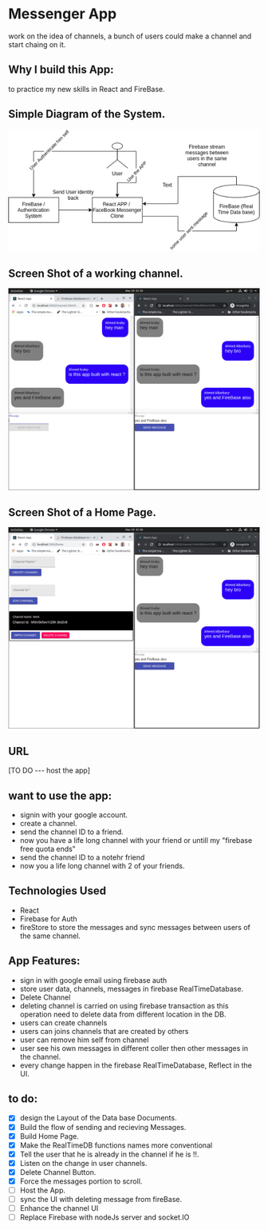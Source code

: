 # Messenger App
work on the idea of channels, a bunch of users could make a channel and start chaing on it.

## Why I build this App:
to practice my new skills in React and FireBase.


## Simple Diagram of the System.
![Architecture_Diagram](https://github.com/Ahmed-Araby/Messenger-App/blob/master/facebook_messenger_clone.png)


## Screen Shot of a working channel.
![Channel](https://github.com/Ahmed-Araby/Messenger-App/blob/master/channel_chat.png)


## Screen Shot of a Home Page.
![Home Page](https://github.com/Ahmed-Araby/Messenger-App/blob/master/home_page.png)


## URL
[TO DO --- host the app] 

## want to use the app:
* signin with your google account.
* create a channel.
* send the channel ID to a friend.
* now you have a life long channel with your friend or untill my "firebase free quota ends"
* send the channel ID to a notehr friend
* now you a life long channel with 2 of your friends.

## Technologies Used
* React
* Firebase for Auth 
* fireStore to store the messages and sync messages between users of the same channel.

## App Features:
* sign in with google email using firebase auth
* store user data, channels, messages in firebase RealTimeDatabase.
* Delete Channel
* deleting channel is carried on using firebase transaction 
  as this operation need to delete data from different location in the DB.
* users can create channels
* users can joins channels that are created by others
* user can remove him self from channel
* user see his own messages in different coller then other messages in the channel.
* every change happen in the firebase RealTimeDatabase, Reflect in the UI.

## to do:
- [X] design the Layout of the Data base Documents.
- [X] Build the flow of sending and recieving Messages.
- [X] Build Home Page.
- [X] Make the RealTimeDB functions names more conventional
- [X] Tell the user that he is already in the channel if he is !!.
- [X] Listen on the change in user channels.
- [X] Delete Channel Button.
- [X] Force the messages portion to scroll.
- [ ] Host the App.
- [ ] sync the UI with deleting message from fireBase.
- [ ] Enhance the channel UI
- [ ] Replace Firebase with nodeJs server and socket.IO
